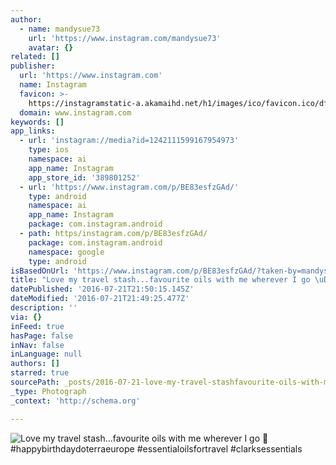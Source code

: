 ```yaml
---
author:
  - name: mandysue73
    url: 'https://www.instagram.com/mandysue73'
    avatar: {}
related: []
publisher:
  url: 'https://www.instagram.com'
  name: Instagram
  favicon: >-
    https://instagramstatic-a.akamaihd.net/h1/images/ico/favicon.ico/dfa85bb1fd63.ico
  domain: www.instagram.com
keywords: []
app_links:
  - url: 'instagram://media?id=1242111599167954973'
    type: ios
    namespace: ai
    app_name: Instagram
    app_store_id: '389801252'
  - url: 'https://www.instagram.com/p/BE83esfzGAd/'
    type: android
    namespace: ai
    app_name: Instagram
    package: com.instagram.android
  - path: https/instagram.com/p/BE83esfzGAd/
    package: com.instagram.android
    namespace: google
    type: android
isBasedOnUrl: 'https://www.instagram.com/p/BE83esfzGAd/?taken-by=mandysue73'
title: "Love my travel stash...favourite oils with me wherever I go \uD83D\uDE0A #happybirthdaydoterraeurope #essentialoilsfortravel #clarksessentials"
datePublished: '2016-07-21T21:50:15.145Z'
dateModified: '2016-07-21T21:49:25.477Z'
description: ''
via: {}
inFeed: true
hasPage: false
inNav: false
inLanguage: null
authors: []
starred: true
sourcePath: _posts/2016-07-21-love-my-travel-stashfavourite-oils-with-me-wherever-i-go.md
_type: Photograph
_context: 'http://schema.org'

---
```

![Love my travel stash...favourite oils with me wherever I go  #happybirthdaydoterraeurope #essentialoilsfortravel #clarksessentials](https://scontent.cdninstagram.com/t51.2885-15/s640x640/sh0.08/e35/13150748_567197446774072_1150971770_n.jpg?ig_cache_key=MTI0MjExMTU5OTE2Nzk1NDk3Mw%3D%3D.2)